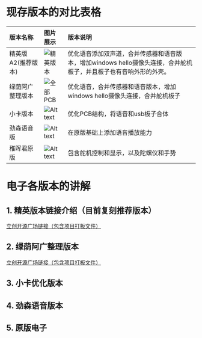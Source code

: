 # 现存版本的对比表格

| 版本名称      | 图片展示      |版本说明      |
| :------------- | :----------   |:----------   |
| 精英版A2(推荐版本)  | ![精英版本](/elite-audio.png) |优化语音添加双声道，合并传感器和语音版本，增加windows hello摄像头连接，合并舵机板子，并且板子也有音响外形的外壳。 |
| 绿荫阿广整理版本  | ![全部PCB](/all-pcb.jpg) |优化语音，合并传感器和语音版本，增加windows hello摄像头连接，合并舵机板子 |
| 小卡版本  | ![Alt text](/xiaoka.jpg) |优化PCB结构，将语音和usb板子合体 |
| 劲森语音版  | ![Alt text](/jinsen.jpg) |在原版基础上添加语音播放能力 |
| 稚晖君原版  |![Alt text](/zhihuijun.jpg) |包含舵机控制和显示，以及陀螺仪和手势 |


# 电子各版本的讲解

## 1. 精英版本链接介绍（目前复刻推荐版本）

[立创开源广场链接（包含项目打板文件）](https://oshwhub.com/lxw4864607/electronbot-pi-liang-zhi-zao-ban-ben)

## 2. 绿荫阿广整理版本

[立创开源广场链接（包含项目打板文件）](https://oshwhub.com/greenshade/electronbot-yu-yin)

## 3. 小卡优化版本

## 4. 劲森语音版本

## 5. 原版电子







